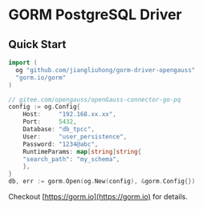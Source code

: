 # GORM PostgreSQL Driver

## Quick Start

```go
import (
  og "github.com/jiangliuhong/gorm-driver-opengauss"
  "gorm.io/gorm"
)

// gitee.com/opengauss/openGauss-connector-go-pq
config := og.Config{
    Host:     "192.168.xx.xx",
    Port:     5432,
    Database: "db_tpcc",
    User:     "user_persistence",
    Password: "1234@abc",
    RuntimeParams: map[string]string{
    "search_path": "my_schema",
    },
}
db, err := gorm.Open(og.New(config), &gorm.Config{})
```

Checkout [https://gorm.io](https://gorm.io) for details.
